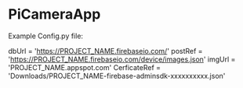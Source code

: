 # PiCameraApp
Example Config.py file:

dbUrl = 'https://PROJECT_NAME.firebaseio.com/'
postRef = 'https://PROJECT_NAME.firebaseio.com/device/images.json'
imgUrl = 'PROJECT_NAME.appspot.com'
CerficateRef = 'Downloads/PROJECT_NAME-firebase-adminsdk-xxxxxxxxxx.json'

